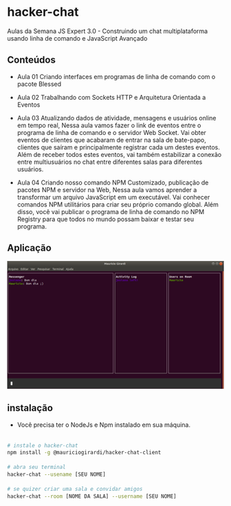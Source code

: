 # hacker-chat
Aulas da Semana JS Expert 3.0 - Construindo um chat multiplataforma usando linha de comando e JavaScript Avançado

## Conteúdos
- Aula 01 Criando interfaces em programas de linha de comando com o pacote Blessed

- Aula 02 Trabalhando com Sockets HTTP e Arquitetura Orientada a Eventos

- Aula 03 Atualizando dados de atividade, mensagens e usuários online em tempo real, 
Nessa aula vamos fazer o link de eventos entre o programa de linha de comando e o servidor Web Socket. 
Vai obter eventos de clientes que acabaram de entrar na sala de bate-papo, clientes que saíram e principalmente registrar cada um destes eventos.
Além de receber todos estes eventos, vai também estabilizar a conexão entre multiusuários no chat entre diferentes salas para diferentes usuários.

- Aula 04 Criando nosso comando NPM Customizado, publicação de pacotes NPM e servidor na Web, Nessa aula vamos aprender a transformar um arquivo 
JavaScript em um executável. Vai conhecer comandos NPM utilitários para criar seu próprio comando global.
Além disso, você vai publicar o programa de linha de comando no NPM Registry para que todos no mundo possam baixar e testar seu programa.

## Aplicação

<div align="center">
  <img src="https://github.com/mauriciogirardi/hacker-chat/blob/main/layout.png"/>
</div>

## instalação

- Você precisa ter o NodeJs e Npm instalado em sua máquina.

```bash

# instale o hacker-chat 
npm install -g @mauriciogirardi/hacker-chat-client

# abra seu terminal
hacker-chat --usename [SEU NOME]

# se quizer criar uma sala e convidar amigos 
hacker-chat --room [NOME DA SALA] --username [SEU NOME]

```
